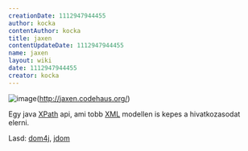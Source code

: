 ```yaml
---
creationDate: 1112947944455 
author: kocka 
contentAuthor: kocka 
title: jaxen 
contentUpdateDate: 1112947944455 
name: jaxen 
layout: wiki 
date: 1112947944455 
creator: kocka 
---
```

![image](http://images.werken.com/jaxen.gif)(http://jaxen.codehaus.org/)

Egy java [XPath](XPath.html) api, ami tobb [XML](XML.html) modellen is kepes a hivatkozasodat elerni.

Lasd: [dom4j](dom4j.html), [jdom](jdom.html)

